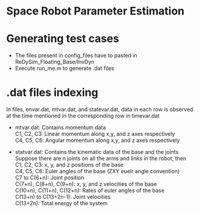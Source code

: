 # Space Robot Parameter Estimation

# Generating test cases
- The files present in config_files have to pasted in ReDySim_Floating_Base/InvDyn
- Execute run_me.m to generate .dat files

# .dat files indexing
In files, envar.dat, mtvar.dat, and statevar.dat, data in each row is observed at the time mentioned in the corresponding row in timevar.dat<br />
- mtvar.dat: Contains momentum data<br />
C1, C2, C3: Linear momentum along x,y, and z axes respectively<br />
C4, C5, C6: Angular momentum along x,y, and z axes respectively<br />

- statvar.dat: Contains the kinematic data of the base and the joints<br />
Suppose there are n joints on all the arms and links in the robot, then<br />
C1, C2, C3: x, y, and z positions of the base<br />
C4, C5, C6: Euler angles of the base (ZXY euelr angle convention)<br />
C7 to C(6+n): Joint position<br />
C(7+n), C(8+n), C(9+n): x, y, and z velocities of the base<br />
C(10+n), C(11+n), C(12+n): Rates of euler angles of the base<br />
C(13+n) to C(13+2n-1): Joint velocities<br />
C(13+2n): Total energy of the system
